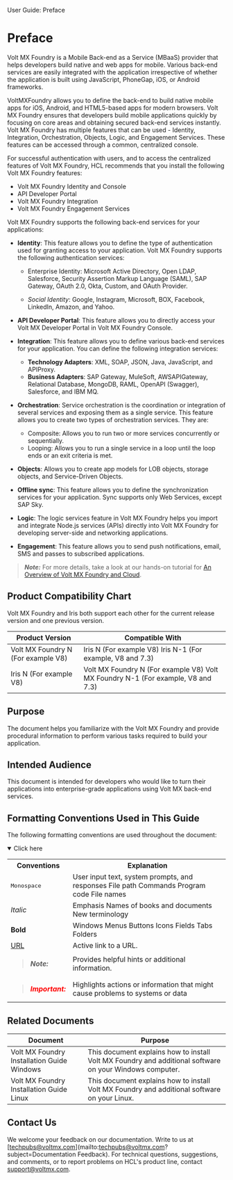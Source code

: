 
User Guide: Preface

# Preface

Volt MX Foundry is a Mobile Back-end as a Service (MBaaS) provider that helps developers build native and web apps for mobile. Various back-end services are easily integrated with the application irrespective of whether the application is built using JavaScript, PhoneGap, iOS, or Android frameworks.

VoltMXFoundry allows you to define the back-end to build native mobile apps for iOS, Android, and HTML5-based apps for modern browsers. Volt MX Foundry ensures that developers build mobile applications quickly by focusing on core areas and obtaining secured back-end services instantly. Volt MX Foundry has multiple features that can be used - Identity, Integration, Orchestration, Objects, Logic, and Engagement Services. These features can be accessed through a common, centralized console.

For successful authentication with users, and to access the centralized features of Volt MX Foundry, HCL recommends that you install the following Volt MX Foundry features:

- Volt MX Foundry Identity and Console
- API Developer Portal
- Volt MX Foundry Integration
- Volt MX Foundry Engagement Services

Volt MX Foundry supports the following back-end services for your applications:

- **Identity**: This feature allows you to define the type of authentication used for granting access to your application. Volt MX Foundry supports the following authentication services:

  - Enterprise Identity: Microsoft Active Directory, Open LDAP, Salesforce, Security Assertion Markup Language (SAML), SAP Gateway, OAuth 2.0, Okta, Custom, and OAuth Provider.

  - _Social Identity_: Google, Instagram, Microsoft, BOX, Facebook, LinkedIn, Amazon, and Yahoo.

- **API Developer Portal**: This feature allows you to directly access your Volt MX Developer Portal in Volt MX Foundry Console.
- **Integration**: This feature allows you to define various back-end services for your application. You can define the following integration services:
  - **Technology Adapters**: XML, SOAP, JSON, Java, JavaScript, and APIProxy.
  - **Business Adapters**: SAP Gateway, MuleSoft, AWSAPIGateway, Relational Database, MongoDB, RAML, OpenAPI (Swagger), Salesforce, and IBM MQ.
- **Orchestration**: Service orchestration is the coordination or integration of several services and exposing them as a single service. This feature allows you to create two types of orchestration services. They are:
  - Composite: Allows you to run two or more services concurrently or sequentially.
  - Looping: Allows you to run a single service in a loop until the loop ends or an exit criteria is met.
- **Objects**: Allows you to create app models for LOB objects, storage objects, and Service-Driven Objects.
- **Offline sync**: This feature allows you to define the synchronization services for your application. Sync supports only Web Services, except SAP Sky.
- **Logic**: The logic services feature in Volt MX Foundry helps you import and integrate Node.js services (APIs) directly into Volt MX Foundry for developing server-side and networking applications.
- **Engagement**: This feature allows you to send push notifications, email, SMS and passes to subscribed applications.

> **_Note:_** For more details, take a look at our hands-on tutorial for [An Overview of Volt MX Foundry and Cloud](https://youtu.be/1hTo5o7DCwo).

## Product Compatibility Chart

Volt MX Foundry and Iris both support each other for the current release version and one previous version.

| Product Version                    | Compatible With                                                                  |
| ---------------------------------- | -------------------------------------------------------------------------------- |
| Volt MX Foundry N (For example V8) | Iris N (For example V8) Iris N-1 (For example, V8 and 7.3)                       |
| Iris N (For example V8)            | Volt MX Foundry N (For example V8) Volt MX Foundry N-1 (For example, V8 and 7.3) |

## Purpose

The document helps you familiarize with the Volt MX Foundry and provide procedural information to perform various tasks required to build your application.

## Intended Audience

This document is intended for developers who would like to turn their applications into enterprise-grade applications using Volt MX back-end services.

<h2>Formatting Conventions Used in This Guide</h2>
<p>The following formatting conventions are used throughout the document:</p>
<details open markdown="block"><summary>Click here </summary>
  <table>
    <tr>
      <th>Conventions</th>      
      <th>Explanation</th>
    </tr>
    <tr>
      <td><tt>Monospace</tt></td>      
      <td>User input text, system prompts, and responses File path Commands Program code File names</td>
    </tr>    
    <tr>
      <td><em>Italic</em></td>      
      <td>Emphasis Names of books and documents New terminology</td>
    </tr>    
    <tr>
      <td><strong>Bold</strong></td>      
      <td>Windows Menus Buttons Icons Fields Tabs Folders</td>
    </tr>    
    <tr>
      <td><a href="#">URL</a></td>      
      <td>Active link to a URL.</td>
    </tr>    
    <tr>
      <td><blockquote><em><strong>Note:</strong></em></blockquote></td>      
      <td>Provides helpful hints or additional information.</td>
    </tr>    
    <tr>
      <td><blockquote style="color:red"><em><strong>Important:</strong></em></blockquote></td>      
      <td>Highlights actions or information that might cause problems to systems or data</td>
    </tr>
  </table>
</details>

## Related Documents

| Document                                   | Purpose                                                                                                 |
| ------------------------------------------ | ------------------------------------------------------------------------------------------------------- |
| Volt MX Foundry Installation Guide Windows | This document explains how to install Volt MX Foundry and additional software on your Windows computer. |
| Volt MX Foundry Installation Guide Linux   | This document explains how to install Volt MX Foundry and additional software on your Linux.            |

## Contact Us

We welcome your feedback on our documentation. Write to us at [techpubs@voltmx.com](mailto:techpubs@voltmx.com?subject=Documentation Feedback). For technical questions, suggestions, and comments, or to report problems on HCL's product line, contact [support@voltmx.com](mailto:support@voltmx.com).
